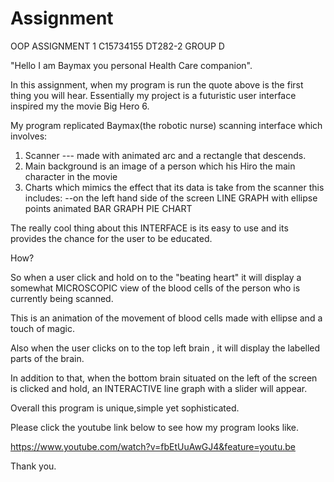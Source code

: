 # Assignment
OOP ASSIGNMENT 1
C15734155
DT282-2
GROUP D


"Hello I am Baymax you personal Health Care companion".

In this assignment, when my program is run the quote above is the first thing you will hear.
Essentially my project is a futuristic user interface inspired my the movie Big Hero 6.

My program replicated Baymax(the robotic nurse) scanning interface which involves:

1. Scanner --- made with animated arc and a rectangle that descends.
2. Main background is an image of a person which his Hiro the main character in the movie
3. Charts which mimics the effect that its data is take from the scanner this includes:
  --on the left hand side of the screen
  LINE GRAPH with ellipse points
  animated BAR GRAPH
  PIE CHART
  
 The really cool thing about this INTERFACE is its easy to use and its provides the chance for the user to be educated.
 
 How? 
 
 So when a user click and hold on to the "beating heart" it will display a somewhat
 MICROSCOPIC view of the blood cells of the person who is currently being scanned.
 
 This is an animation of the movement of blood cells made with ellipse and a touch of magic.
 
 Also when the user clicks on to the top left brain , it will display the labelled parts of the brain.
 
 In addition to that, when the bottom brain situated on the left of the screen is clicked and hold,
 an INTERACTIVE line graph with a slider will appear.
 
 Overall this program is unique,simple yet sophisticated. 
 
 Please click the youtube link below to see how my program looks like.
 
 https://www.youtube.com/watch?v=fbEtUuAwGJ4&feature=youtu.be
 
 
 Thank you.
 
